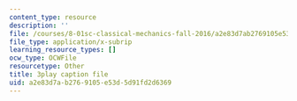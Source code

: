 ```yaml
---
content_type: resource
description: ''
file: /courses/8-01sc-classical-mechanics-fall-2016/a2e83d7ab2769105e53d5d91fd2d6369_ByTlCmDoEnk.srt
file_type: application/x-subrip
learning_resource_types: []
ocw_type: OCWFile
resourcetype: Other
title: 3play caption file
uid: a2e83d7a-b276-9105-e53d-5d91fd2d6369
---
```

